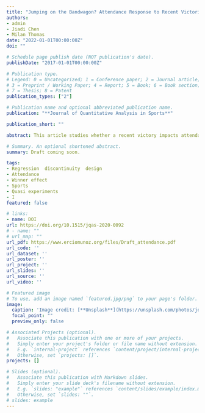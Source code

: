 ```yaml
---
title: "Jumping on the Bandwagon? Attendance Response to Recent Victories in the NBA"
authors:
- admin
- Jiadi Chen
- Milan Thomas
date: "2022-01-01T00:00:00Z"
doi: ""

# Schedule page publish date (NOT publication's date).
publishDate: "2017-01-01T00:00:00Z"

# Publication type.
# Legend: 0 = Uncategorized; 1 = Conference paper; 2 = Journal article;
# 3 = Preprint / Working Paper; 4 = Report; 5 = Book; 6 = Book section;
# 7 = Thesis; 8 = Patent
publication_types: ["2"]

# Publication name and optional abbreviated publication name.
publication: "**Journal of Quantitative Analysis in Sports**"

publication_short: ""

abstract: This article studies whether a recent victory impacts attendance at sports events. We apply a regression discontinuity design to estimate the local average treatment effect of a win on the attendance of subsequent games in professional basketball. Using National Basketball Association data from seasons 1980-81 to 2017-18, we find that home team fan bases react to recent outcomes, with an increase in attendance of approximately 425 attendants (a 3 percent boost) following a close win relative to a close loss. The increment is approximately one-eighth of a recent estimate of the superstar effect. We do not find an attendance effect when the visiting team has a recent victory, which provides evidence against the existence of externalities. The positive fan base response to narrow home wins relative to narrow losses suggests that recent luck is rewarded in sporting attendance. We discuss possible mechanisms and document a gradual decline in the attendance response that coincides with the rise of alternative means for viewing games and secondary markets for tickets.

# Summary. An optional shortened abstract.
summary: Draft coming soon. 

tags:
- Regression  discontinuity  design
- Attendance
- Winner effect 
- Sports 
- Quasi experiments
- I
featured: false

# links:
- name: DOI
url: https://doi.org/10.1515/jqas-2020-0092 
# - name: ""
# url_map: ""
url_pdf: https://www.erciomunoz.org/files/Draft_attendance.pdf
url_code: ''
url_dataset: ''
url_poster: ''
url_project: ''
url_slides: ''
url_source: ''
url_video: ''

# Featured image
# To use, add an image named `featured.jpg/png` to your page's folder. 
image:
  caption: 'Image credit: [**Unsplash**](https://unsplash.com/photos/jdD8gXaTZsc)'
  focal_point: ""
  preview_only: false

# Associated Projects (optional).
#   Associate this publication with one or more of your projects.
#   Simply enter your project's folder or file name without extension.
#   E.g. `internal-project` references `content/project/internal-project/index.md`.
#   Otherwise, set `projects: []`.
projects: []

# Slides (optional).
#   Associate this publication with Markdown slides.
#   Simply enter your slide deck's filename without extension.
#   E.g. `slides: "example"` references `content/slides/example/index.md`.
#   Otherwise, set `slides: ""`.
# slides: example
---
```


